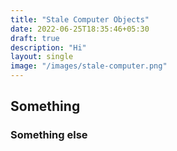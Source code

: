 ```yaml
---
title: "Stale Computer Objects"
date: 2022-06-25T18:35:46+05:30
draft: true
description: "Hi"
layout: single
image: "/images/stale-computer.png"
---
```


## Something

### Something else